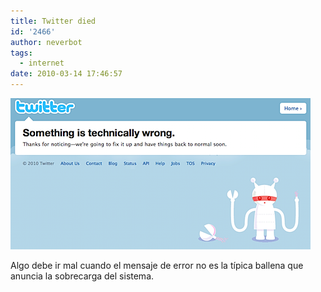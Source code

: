 ```yaml
---
title: Twitter died
id: '2466'
author: neverbot
tags:
  - internet
date: 2010-03-14 17:46:57
---
```


![Captura de pantalla 2010-03-14 a las 17.46.01.png](./twitter-died/Captura-de-pantalla-2010-03-14-a-las-17.46.01.png)

Algo debe ir mal cuando el mensaje de error no es la típica ballena que anuncia la sobrecarga del sistema.